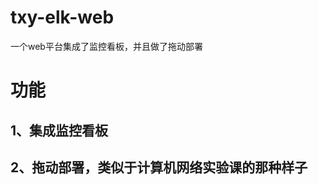 # txy-elk-web
一个web平台集成了监控看板，并且做了拖动部署

<h1>功能</h1>

<h2>1、集成监控看板 </h2>
<h2>2、拖动部署，类似于计算机网络实验课的那种样子</h2>

